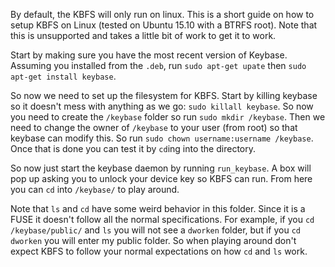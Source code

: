 <!-- 
.. title: KBFS On Linux
.. slug: kbfs-on-linux
.. date: 2016-02-16 11:16:54 UTC-05:00
.. tags: 
.. category: 
.. link: 
.. description: 
.. type: text
-->

By default, the KBFS will only run on linux. This is a short guide on how to setup KBFS on Linux (tested on Ubuntu 15.10 with a BTRFS root). Note that this is unsupported and takes a little bit of work to get it to work. 

Start by making sure you have the most recent version of Keybase. Assuming you installed from the ```.deb```, run ```sudo apt-get upate``` then ```sudo apt-get install keybase```. 

So now we need to set up the filesystem for KBFS. Start by killing keybase so it doesn't mess with anything as we go: ```sudo killall keybase```. So now you need to create the ```/keybase``` folder so run ```sudo mkdir /keybase```. Then we need to change the owner of ```/keybase``` to your user (from root) so that keybase can modify this. So run ```sudo chown username:username /keybase```. Once that is done you can test it by ```cd```ing into the directory. 

So now just start the keybase daemon by running ```run_keybase```. A box will pop up asking you to unlock your device key so KBFS can run. From here you can ```cd``` into ```/keybase/``` to play around. 

Note that ```ls``` and ```cd``` have some weird behavior in this folder. Since it is a FUSE it doesn't follow all the normal specifications. For example, if you ```cd /keybase/public/``` and ```ls``` you will not see a ```dworken``` folder, but if you ```cd dworken``` you will enter my public folder. So when playing around don't expect KBFS to follow your normal expectations on how ```cd``` and ```ls``` work.
